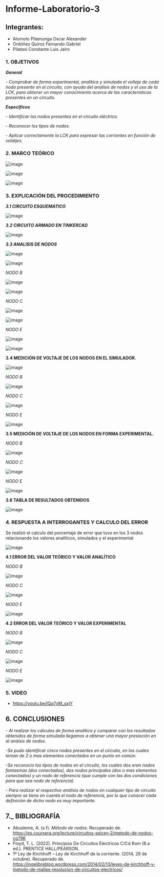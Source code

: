 # Informe-Laboratorio-3

## Integrantes:

  * Alomoto Pilamunga Oscar Alexander
  * Ordóñez Quiroz Fernando Gabriel
  * Pilataxi Constante Luis Jairo

### 1. OBJETIVOS

***General***

*- Comprobar de forma experimental, analítica y simulada el voltaje de cada nodo presente en el circuito, con ayuda del analisis de nodos y el uso de la LCK, para obtener un mayor conocimiento acerca de las caracteristicas presentes en un circuito.* 
 
***Especificos*** 

*- Identificar los nodos presentes en el circuito eléctrico.*

*- Reconocer los tipos de nodos.*

*- Aplicar correctamente la LCK para expresar las corrientes en función de volatjes.*

### 2. MARCO TEÓRICO

![image](https://user-images.githubusercontent.com/104925648/206324020-f8be6f20-f0b4-4f4f-8cc9-6a274ec45b4a.png)

![image](https://user-images.githubusercontent.com/104925648/206705090-bfb7916e-081c-4ba1-a04c-9a46fcae0f88.png)

![image](https://user-images.githubusercontent.com/104925648/206309823-f2e2203e-cad8-4b97-bb0c-5e1fa8d87a8c.png)


### 3. EXPLICACIÓN DEL PROCEDIMIENTO

***3.1 CIRCUITO ESQUEMATICO***

![image](https://user-images.githubusercontent.com/116774906/206182080-49155d4e-8789-413e-b7ee-830df6158b3a.png)

***3.2 CIRCUITO ARMADO EN TINKERCAD***

![image](https://user-images.githubusercontent.com/116774906/206181919-c3e114cf-fe6c-4830-85f0-9e74f45253d0.png)

***3.3 ANALISIS DE NODOS***

![image](https://user-images.githubusercontent.com/116774906/206180678-155fae31-7ed7-45bd-a85d-7753d5c6ccf3.png)

![image](https://user-images.githubusercontent.com/116774906/206186690-2b2bc8e3-2a6f-451f-ad6a-fe970a3b7fd2.png)

*NODO B*

![image](https://user-images.githubusercontent.com/116774906/206187556-0b4fcda9-4329-4016-bbac-74556e3f38e1.png)

![image](https://user-images.githubusercontent.com/116774906/206187665-cbc85947-583b-4dc2-bc37-d05b7f66e775.png)

*NODO C*

![image](https://user-images.githubusercontent.com/116774906/206188069-7584b015-f202-44f7-bf8b-36ee16f10919.png)

![image](https://user-images.githubusercontent.com/116774906/206188152-69062855-bfb8-49db-b0d7-7e470a82216b.png)

*NODO E*

![image](https://user-images.githubusercontent.com/116774906/206188594-3708f737-cbce-419d-8fc0-efe4c05c7e78.png)

![image](https://user-images.githubusercontent.com/116774906/206188925-ba6b9ec3-9a52-4110-9626-c4cb00c0c818.png)


**3.4 MEDICIÓN DE VOLTAJE DE LOS NODOS EN EL SIMULADOR.**

![image](https://user-images.githubusercontent.com/116774906/206181671-f58da0d6-9506-4e1b-acf0-193c93e351ec.png)

*NODO B*

![image](https://user-images.githubusercontent.com/116774906/206193925-32b5ff67-f12e-4899-a203-d8cd5ba9fd32.png)

*NODO C*

![image](https://user-images.githubusercontent.com/116774906/206194020-9a30e716-c5ae-45fa-890e-4d7ecf05b473.png)

*NODO E*

![image](https://user-images.githubusercontent.com/116774906/206194095-f4d77529-3814-402d-a9c1-0ab273b00bf0.png)

**3.5 MEDICIÓN DE VOLTAJE DE LOS NODOS EN FORMA EXPERIMENTAL.**

*NODO B*

![image](https://user-images.githubusercontent.com/116774906/206194675-979cdad6-2322-4194-a5fe-d094a3a5423f.png)

*NODO C*

![image](https://user-images.githubusercontent.com/116774906/206194718-33c9809c-41ba-4ca2-8f94-009d9b4ecd9c.png)

*NODO E*

![image](https://user-images.githubusercontent.com/116774906/206194761-99c99d6e-fe19-4346-b179-71efa9e40c74.png)

**3.6 TABLA DE RESULTADOS OBTENIDOS**

![image](https://user-images.githubusercontent.com/116774906/206195511-5669cd85-89d8-4e05-ac8e-15a0b6f598f2.png)


### 4. RESPUESTA A INTERROGANTES Y CALCULO DEL ERROR

Se realizó el calculo del porcentaje de error que tuvo en los 3 nodos relacionando los valores analíticos, simulados y el experimental

![image](https://user-images.githubusercontent.com/116774906/206197844-e3d566dc-02c0-4b0e-8e8c-36b9feef75ec.png)

**4.1 ERROR DEL VALOR TEÓRICO Y VALOR ANALÍTICO**

*NODO B*

![image](https://user-images.githubusercontent.com/116774906/206199805-2dabbffe-0240-4133-95b3-4a207e82918d.png)

*NODO C*

![image](https://user-images.githubusercontent.com/116774906/206199872-de5560c3-433b-4186-9aac-25a7881c2bcd.png)

*NODO E*

![image](https://user-images.githubusercontent.com/116774906/206199959-d44659b7-d722-48d6-b5a9-4d02bcf34e65.png)

**4.2 ERROR DEL VALOR TEÓRICO Y VALOR EXPERIMENTAL**

*NODO B*

![image](https://user-images.githubusercontent.com/116774906/206200838-6e591c2b-9646-4362-9709-6fb4b8560d2a.png)

*NODO C*

![image](https://user-images.githubusercontent.com/116774906/206200893-ef7d4576-1e5a-4b3b-8a20-276b143f8874.png)

*NODO E*

![image](https://user-images.githubusercontent.com/116774906/206200974-22db7fd8-ea76-4ddb-8de1-781aa60899d4.png)


### 5. VIDEO

 - https://youtu.be/IQq7xM_sxjY

## 6. CONCLUSIONES

*- Al realizar los cálculos de forma analítica y comparar con los resultados obtenidos de forma simulada llegamos a obtener una mayor presisción en al anáisis de nodos.*

*-Se pudo identificar cinco nodos presentes en el circuito, en los cuales tenian de 2 o mas elementos conectados en un punto en común.*

*-Se reconocio los tipos de nodos en el circuito, los cuales dos eran nodos fantasmas (dos  conectados), dos nodos principales (dos o mas elementos conectados) y un nodo de referencia (que cumple con las dos condiciones para que sea nodo de referencia).* 

*- Para realizar el respectivo análisis de nodos en cualquier tipo de circuito siempre se tiene en cuenta el nodo de referencia, por lo que
  conocer cada definición de dicho nodo es muy importante.*

## 7._ BIBLIOGRAFÍA

  * Abusleme, A. (s.f). *Método de nodos*. Recuperado de. https://es.coursera.org/lecture/circuitos-spicey-2/metodo-de-nodos-cg79K
  * Floyd, T. L. (2022). Principios De Circuitos Electricos C/Cd Rom (8.a ed.). PRENTICE HALL/PEARSON.
  * 1º Ley de Kirchhoff – Ley de Kirchhoff de la corriente. (2014, 28 de octubre). Recuperado de. https://ingelibreblog.wordpress.com/2014/02/13/leyes-de-kirchhoff-y-metodo-de-mallas-resolucion-de-circuitos-electricos/
  
  
